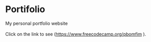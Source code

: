 # Portifolio
My personal portfolio website <br>
<br>
Click on the link to see  (https://www.freecodecamp.org/pbomfim ).

